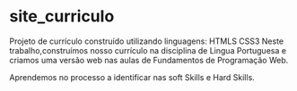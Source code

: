 # site_curriculo
Projeto de currículo construído utilizando linguagens:
HTMLS
CSS3 
Neste trabalho,construímos nosso currículo na disciplina de Lingua Portuguesa e criamos uma versão web nas aulas de Fundamentos de Programação Web.

Aprendemos no processo a identificar nas soft Skills e Hard Skills.
